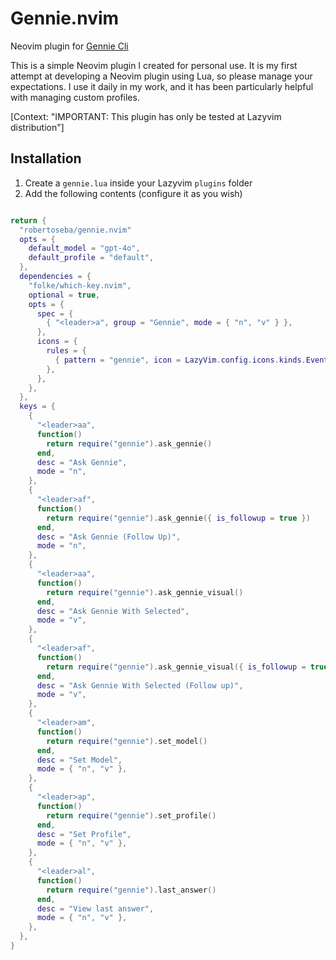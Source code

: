# Gennie.nvim

Neovim plugin for [Gennie Cli](https://github.com/robertoseba/gennie)

This is a simple Neovim plugin I created for personal use. It is my first attempt at developing a Neovim plugin using Lua, so please manage your expectations. I use it daily in my work, and it has been particularly helpful with managing custom profiles.

[Context: "IMPORTANT: This plugin has only be tested at Lazyvim distribution"]

## Installation

1. Create a `gennie.lua` inside your Lazyvim `plugins` folder
2. Add the following contents (configure it as you wish)

```lua

return {
  "robertoseba/gennie.nvim"
  opts = {
    default_model = "gpt-4o",
    default_profile = "default",
  },
  dependencies = {
    "folke/which-key.nvim",
    optional = true,
    opts = {
      spec = {
        { "<leader>a", group = "Gennie", mode = { "n", "v" } },
      },
      icons = {
        rules = {
          { pattern = "gennie", icon = LazyVim.config.icons.kinds.Event, color = "orange" },
        },
      },
    },
  },
  keys = {
    {
      "<leader>aa",
      function()
        return require("gennie").ask_gennie()
      end,
      desc = "Ask Gennie",
      mode = "n",
    },
    {
      "<leader>af",
      function()
        return require("gennie").ask_gennie({ is_followup = true })
      end,
      desc = "Ask Gennie (Follow Up)",
      mode = "n",
    },
    {
      "<leader>aa",
      function()
        return require("gennie").ask_gennie_visual()
      end,
      desc = "Ask Gennie With Selected",
      mode = "v",
    },
    {
      "<leader>af",
      function()
        return require("gennie").ask_gennie_visual({ is_followup = true })
      end,
      desc = "Ask Gennie With Selected (Follow up)",
      mode = "v",
    },
    {
      "<leader>am",
      function()
        return require("gennie").set_model()
      end,
      desc = "Set Model",
      mode = { "n", "v" },
    },
    {
      "<leader>ap",
      function()
        return require("gennie").set_profile()
      end,
      desc = "Set Profile",
      mode = { "n", "v" },
    },
    {
      "<leader>al",
      function()
        return require("gennie").last_answer()
      end,
      desc = "View last answer",
      mode = { "n", "v" },
    },
  },
}

